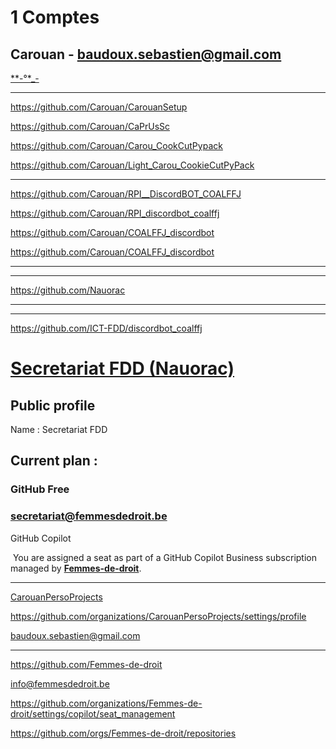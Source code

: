 



# 1 Comptes

## Carouan - baudoux.sebastien@gmail.com



[**-°*_-](https://github.com/Carouan?tab=repositories)


***

https://github.com/Carouan/CarouanSetup

https://github.com/Carouan/CaPrUsSc

https://github.com/Carouan/Carou_CookCutPypack

https://github.com/Carouan/Light_Carou_CookieCutPyPack


---


https://github.com/Carouan/RPI__DiscordBOT_COALFFJ

https://github.com/Carouan/RPI_discordbot_coalffj

https://github.com/Carouan/COALFFJ_discordbot

https://github.com/Carouan/COALFFJ_discordbot


---
***



https://github.com/Nauorac



---
***

https://github.com/ICT-FDD/discordbot_coalffj


# [Secretariat FDD (Nauorac)](https://github.com/Nauorac)
## Public profile

Name : Secretariat FDD

## Current plan : 
### GitHub Free

### secretariat@femmesdedroit.be

GitHub Copilot

 You are assigned a seat as part of a GitHub Copilot Business subscription managed by **[Femmes-de-droit](https://github.com/Femmes-de-droit)**.




---

[CarouanPersoProjects](https://github.com/CarouanPersoProjects)

https://github.com/organizations/CarouanPersoProjects/settings/profile

baudoux.sebastien@gmail.com

---

https://github.com/Femmes-de-droit

info@femmesdedroit.be




https://github.com/organizations/Femmes-de-droit/settings/copilot/seat_management







https://github.com/orgs/Femmes-de-droit/repositories
















